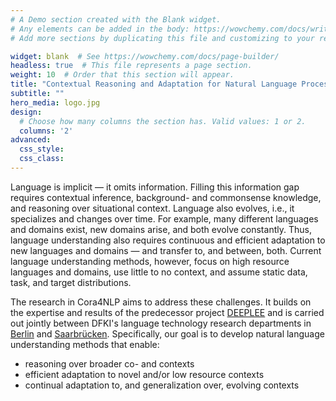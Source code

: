 ```yaml
---
# A Demo section created with the Blank widget.
# Any elements can be added in the body: https://wowchemy.com/docs/writing-markdown-latex/
# Add more sections by duplicating this file and customizing to your requirements.

widget: blank  # See https://wowchemy.com/docs/page-builder/
headless: true  # This file represents a page section.
weight: 10  # Order that this section will appear.
title: "Contextual Reasoning and Adaptation for Natural Language Processing"
subtitle: ""
hero_media: logo.jpg
design:
  # Choose how many columns the section has. Valid values: 1 or 2.
  columns: '2'
advanced:
  css_style:
  css_class:
---
```


Language is implicit — it omits information. Filling this information gap requires contextual inference, background- and commonsense knowledge, and reasoning over situational context. Language also evolves, i.e., it specializes and changes over time. For example, many different languages and domains exist, new domains arise, and both evolve constantly. Thus, language understanding also requires continuous and efficient adaptation to new languages and domains — and transfer to, and between, both. Current language understanding methods, however, focus on high resource languages and domains, use little to no context, and assume static data, task, and target distributions.

The research in Cora4NLP aims to address these challenges. It builds on the expertise and results of the predecessor project [DEEPLEE](https://www.deeplee.de) and is carried out jointly between DFKI's language technology research departments in [Berlin](https://www.dfki.de/en/web/research/research-departments/speech-and-language-technology/) and [Saarbrücken](https://www.dfki.de/en/web/research/research-departments/multilinguality-and-language-technology/). Specifically, our goal is to develop natural language understanding methods that enable:

- reasoning over broader co- and contexts
- efficient adaptation to novel and/or low resource contexts
- continual adaptation to, and generalization over, evolving contexts
